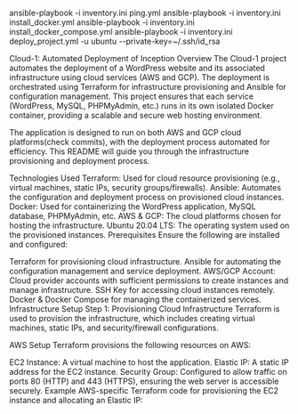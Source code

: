 
ansible-playbook -i inventory.ini ping.yml 
ansible-playbook -i inventory.ini install_docker.yml 
ansible-playbook -i inventory.ini install_docker_compose.yml 
ansible-playbook -i inventory.ini deploy_project.yml -u ubuntu --private-key=~/.ssh/id_rsa


Cloud-1: Automated Deployment of Inception
Overview
The Cloud-1 project automates the deployment of a WordPress website and its associated infrastructure using cloud services (AWS and GCP). The deployment is orchestrated using Terraform for infrastructure provisioning and Ansible for configuration management. This project ensures that each service (WordPress, MySQL, PHPMyAdmin, etc.) runs in its own isolated Docker container, providing a scalable and secure web hosting environment.

The application is designed to run on both AWS and GCP cloud platforms(check commits), with the deployment process automated for efficiency. This README will guide you through the infrastructure provisioning and deployment process.

Technologies Used
Terraform: Used for cloud resource provisioning (e.g., virtual machines, static IPs, security groups/firewalls).
Ansible: Automates the configuration and deployment process on provisioned cloud instances.
Docker: Used for containerizing the WordPress application, MySQL database, PHPMyAdmin, etc.
AWS & GCP: The cloud platforms chosen for hosting the infrastructure.
Ubuntu 20.04 LTS: The operating system used on the provisioned instances.
Prerequisites
Ensure the following are installed and configured:

Terraform for provisioning cloud infrastructure.
Ansible for automating the configuration management and service deployment.
AWS/GCP Account: Cloud provider accounts with sufficient permissions to create instances and manage infrastructure.
SSH Key for accessing cloud instances remotely.
Docker & Docker Compose for managing the containerized services.
Infrastructure Setup
Step 1: Provisioning Cloud Infrastructure
Terraform is used to provision the infrastructure, which includes creating virtual machines, static IPs, and security/firewall configurations.

AWS Setup
Terraform provisions the following resources on AWS:

EC2 Instance: A virtual machine to host the application.
Elastic IP: A static IP address for the EC2 instance.
Security Group: Configured to allow traffic on ports 80 (HTTP) and 443 (HTTPS), ensuring the web server is accessible securely. Example AWS-specific Terraform code for provisioning the EC2 instance and allocating an Elastic IP:
